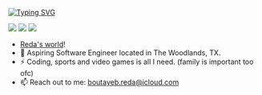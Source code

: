 [![Typing SVG](https://readme-typing-svg.demolab.com?font=Fira+Code&pause=1000&random=false&width=435&lines=%F0%9F%91%8B+Reda;%F0%9F%A7%91%E2%80%8D%F0%9F%92%BB+I'm+a+software+engineer;I'm+a+regular+dude)](https://git.io/typing-svg)


[<img src="https://img.shields.io/badge/github-%2312100E.svg?&style=for-the-badge&logo=github&logoColor=white&color=black" />](https://github.com/RedaB2)
[<img src="https://img.shields.io/badge/linkedin-%230077B5.svg?&style=for-the-badge&logo=linkedin&logoColor=white" />](https://www.linkedin.com/in/redabtb/)
[<img src="https://img.shields.io/badge/twitch-%239146FF.svg?&style=for-the-badge&logo=twitch&logoColor=white" />](https://www.twitch.tv/wayzonlivee)


- [Reda's world](http://rbtb.io/)! 
- 🏢 Aspiring Software Engineer located in The Woodlands, TX.
- ⚡ Coding, sports and video games is all I need. (family is important too ofc)
- 📫 Reach out to me: boutayeb.reda@icloud.com
